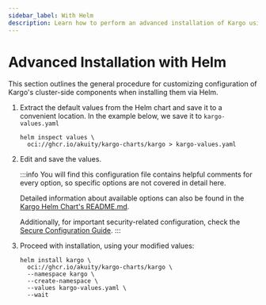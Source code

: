 ```yaml
---
sidebar_label: With Helm
description: Learn how to perform an advanced installation of Kargo using Helm
---
```


# Advanced Installation with Helm

This section outlines the general procedure for customizing configuration of
Kargo's cluster-side components when installing them via Helm.

1. Extract the default values from the Helm chart and save it to a convenient
location. In the example below, we save it to `kargo-values.yaml`

    ```shell
    helm inspect values \
      oci://ghcr.io/akuity/kargo-charts/kargo > kargo-values.yaml
    ```

1. Edit and save the values.

    :::info
    You will find this configuration file contains helpful comments for every
    option, so specific options are not covered in detail here.

    Detailed information about available options can also be found in the
    [Kargo Helm Chart's README.md](https://github.com/akuity/kargo/tree/main/charts/kargo).

    Additionally, for important security-related configuration, check the [Secure Configuration Guide](../40-security/10-secure-configuration.md).
    :::

1. Proceed with installation, using your modified values:

    ```shell
    helm install kargo \
      oci://ghcr.io/akuity/kargo-charts/kargo \
      --namespace kargo \
      --create-namespace \
      --values kargo-values.yaml \
      --wait
    ```
